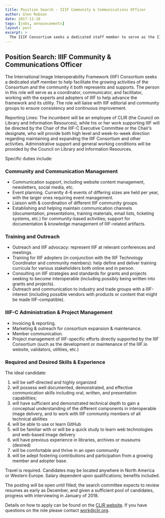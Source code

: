 ```yaml
---
title: Position Search - IIIF Community & Communications Officer
author: Glen Robson
date: 2017-11-16
tags: [jobs, announcements]
layout: post
excerpt: >
  The IIIF Consortium seeks a dedicated staff member to serve as the IIIF Community and Communications Officer to help facilitate the growing activities of the Consortium and the community it both represents and supports.
---
```


## Position Search: IIIF Community & Communications Officer

The International Image Interoperability Framework (IIIF) Consortium seeks a dedicated staff member to help facilitate the growing activities of the Consortium and the community it both represents and supports. The person in this role will serve as a coordinator, communicator, and facilitator, working with the experts and adopters of IIIF to help advance the framework and its utility.  The role will liaise with IIIF editorial and community groups to ensure consistency and continuous improvement.

Reporting Lines: The incumbent will be an employee of CLIR (the Council on Library and Information Resources), while his or her work supporting IIIF will be directed by the Chair of the IIIF-C Executive Committee or the Chair’s designate, who will provide both high level and week-to-week direction regarding maintaining and expanding the IIIF Consortium and other activities. Administrative support and general working conditions will be provided by the Council on Library and Information Resources.

Specific duties include:

### Community and Communication Management
 * Communication support, including website content management, newsletters, social media, etc.
 * Event planning. Currently 4-6 events of differing sizes are held per year, with the larger ones requiring event management.
 * Liaison with & coordination of different IIIF community groups.
 * Establishing and helping maintain communication channels (documentation, presentations, training materials, email lists, ticketing systems, etc.) for community-based activities; support for documentation & knowledge management of IIIF-related artifacts.

### Training and Outreach
 * Outreach and IIIF advocacy: represent IIIF at relevant conferences and meetings.
 * Training for IIIF adopters (in conjunction with the IIIF Technology Coordinator and community members): help define and deliver training curricula for various stakeholders both online and in person.
 * Consulting on IIIF strategies and standards for grants and projects seeking to become interoperable (including possibly being written into grants and projects).
 * Outreach and communication to industry and trade groups with a IIIF-interest (including possible vendors with products or content that might be made IIIF-compatible).

### IIIF-C Administration & Project Management
 * Invoicing & reporting.
 * Marketing & outreach for consortium expansion & maintenance.
 * Member communication.
 * Project management of IIIF-specific efforts directly supported by the IIIF Consortium (such as the development or maintenance of the IIIF.io website, validators, utiltiies, etc.)

### Required and Desired Skills & Experience

The ideal candidate:
 1. will be self-directed and highly organized
 2. will possess well documented, demonstrated, and effective communication skills including oral, written, and presentation capabilities;
 3. will have sufficient and demonstrated technical depth to gain a conceptual understanding of the different components in interoperable image delivery, and to  work with IIIF community members of all technical abilities
 4. will be able to use or learn GitHub
 5. will be familiar with or will be a quick study to learn web technologies and web-based image delivery
 6. will have previous experience in libraries, archives or museums (desired)
 7. will be comfortable and thrive in an open community
 8. will be adept fostering contributions and participation from a growing member and adopter base.

Travel is required. Candidates may be located anywhere in North America or Western Europe. Salary dependent upon qualifications; benefits included.

The posting will be open until filled; the search committee expects to review resumes as early as December, and given a sufficient pool of candidates, progress with interviewing in January of 2018.

Details on how to apply can be found on the [CLIR website][jobadvert]. If you have questions on the role please contact work@clir.org.

[jobadvert]: https://www.clir.org/about/positions/iiif
